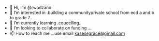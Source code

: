 - 👋 Hi, I’m @rwadzano
- 👀 I’m interested in .building a communityprivate school from ecd a and b to grade 7..
- 🌱 I’m currently learning .coucelling..
- 💞️ I’m looking to collaborate on funding ...
- 📫 How to reach me ...use email kasesegrace@gmail.com 

<!---
rwadzano/rwadzano is a ✨ special ✨ repository because its `README.md` (this file) appears on your GitHub profile.
You can click the Preview link to take a look at your changes.
--->
